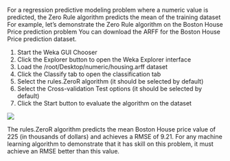 For a regression predictive modeling problem where a numeric value is predicted, the Zero
Rule algorithm predicts the mean of the training dataset For example, let’s demonstrate the
Zero Rule algorithm on the Boston House Price prediction problem You can download the
ARFF for the Boston House Price prediction dataset.

1. Start the Weka GUI Chooser
2. Click the Explorer button to open the Weka Explorer interface
3. Load the /root/Desktop/numeric/housing.arff dataset
4. Click the Classify tab to open the classification tab
5. Select the rules.ZeroR algorithm (it should be selected by default)
6. Select the Cross-validation Test options (it should be selected by default)
7. Click the Start button to evaluate the algorithm on the dataset

![](https://github.com/fenago/katacoda-scenarios/raw/master/machine-learning-mastery-weka/machine-learning-mastery-weka-chapter-16/steps/images/77.png)

The rules.ZeroR algorithm predicts the mean Boston House price value of 225 (in thousands
of dollars) and achieves a RMSE of 9.21. For any machine learning algorithm to demonstrate
that it has skill on this problem, it must achieve an RMSE better than this value.
